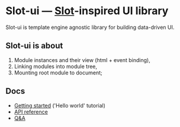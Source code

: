 # Slot-ui — [Slot](//github.com/2gis/slot)-inspired UI library

Slot-ui is template engine agnostic library for building data-driven UI.


## Slot-ui is about

1. Module instances and their view (html + event binding),
2. Linking modules into module tree,
3. Mounting root module to document;


## Docs

- [Getting started](docs/tutorial/hello-world.md) ('Hello world' tutorial)
- [API reference](docs/api.md)
- [Q&A](docs/qa.md)
